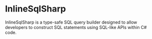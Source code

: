 # InlineSqlSharp
InlineSqlSharp is a type-safe SQL query builder designed to allow developers to construct SQL statements using SQL-like APIs within C# code.
